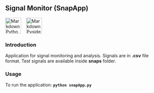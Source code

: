 ## Signal Monitor (SnapApp)
<img src="https://cdn3.iconfinder.com/data/icons/logos-and-brands-adobe/512/267_Python-512.png"
     alt="Markdown Python icon"
     height="50px"
/>&nbsp;&nbsp;&nbsp;
<img src="https://encrypted-tbn0.gstatic.com/images?q=tbn%3AANd9GcSRGesepiNVa_x1Fhrbl0JJT_biAhQ-psmFvA&usqp=CAU"
     alt="Markdown Pyside icon"
     height="50px"
/>

### Introduction

Application for signal monitoring and analysis. Signals are in **.csv** file format. Test signals are available inside **snaps** folder.

### Usage

To run the application:
**`python snapApp.py`**

